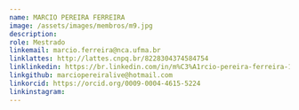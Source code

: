 ```yaml
---
name: MARCIO PEREIRA FERREIRA
image: /assets/images/membros/m9.jpg
description:
role: Mestrado
linkemail: marcio.ferreira@nca.ufma.br
linklattes: http://lattes.cnpq.br/8228304374584754
linklinkedin: https://br.linkedin.com/in/m%C3%A1rcio-pereira-ferreira-1bab162b5
linkgithub: marciopereiralive@hotmail.com
linkorcid: https://orcid.org/0009-0004-4615-5224
linkinstagram:
---
```


